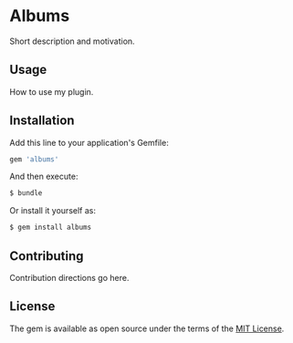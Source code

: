 # Albums
Short description and motivation.

## Usage
How to use my plugin.

## Installation
Add this line to your application's Gemfile:

```ruby
gem 'albums'
```

And then execute:
```bash
$ bundle
```

Or install it yourself as:
```bash
$ gem install albums
```

## Contributing
Contribution directions go here.

## License
The gem is available as open source under the terms of the [MIT License](http://opensource.org/licenses/MIT).
